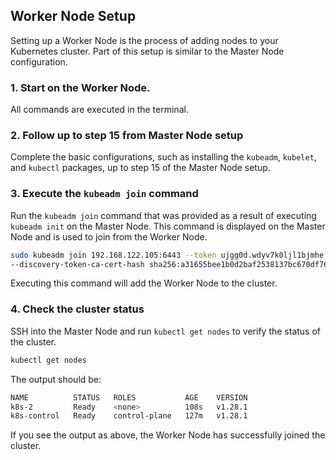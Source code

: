 ## Worker Node Setup

Setting up a Worker Node is the process of adding nodes to your Kubernetes cluster. Part of this setup is similar to the Master Node configuration.

### 1. Start on the Worker Node.

All commands are executed in the terminal.

### 2. Follow up to step 15 from Master Node setup

Complete the basic configurations, such as installing the `kubeadm`, `kubelet`, and `kubectl` packages, up to step 15 of the Master Node setup.

### 3. Execute the `kubeadm join` command

Run the `kubeadm join` command that was provided as a result of executing `kubeadm init` on the Master Node. This command is displayed on the Master Node and is used to join from the Worker Node.

```bash
sudo kubeadm join 192.168.122.105:6443 --token ujgg0d.wdyv7k0ljl1bjmhe \\
--discovery-token-ca-cert-hash sha256:a31655bee1b0d2baf2538137bc670df7686029fe5901854cbf5cb989f0bd9f2b
```

Executing this command will add the Worker Node to the cluster.

### 4. Check the cluster status

SSH into the Master Node and run `kubectl get nodes` to verify the status of the cluster.

```bash
kubectl get nodes
```

The output should be:

```bash
NAME          STATUS   ROLES           AGE    VERSION
k8s-2         Ready    <none>          108s   v1.28.1
k8s-control   Ready    control-plane   127m   v1.28.1
```

If you see the output as above, the Worker Node has successfully joined the cluster.